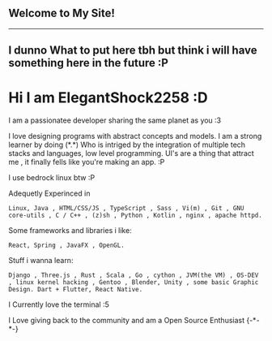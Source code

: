 ## Welcome to My Site!

---
I dunno What to put here tbh but think i will have something here in the future :P
---

# Hi I am ElegantShock2258 :D

I am a passionatee developer sharing the same planet as you :3

I love designing programs with abstract concepts and models. I am a strong learner by doing (\*.\*)
Who is intriged by the integration of multiple tech stacks and languages, low level programming.
UI's are a thing that attract me , it finally fells like you're making an app. :P


I use bedrock linux btw :P


Adequetly Experinced in 

    Linux, Java , HTML/CSS/JS , TypeScript , Sass , Vi(m) , Git , GNU core-utils , C / C++ , (z)sh , Python , Kotlin , nginx , apache httpd.

Some frameworks and libraries i like:

    React, Spring , JavaFX , OpenGL.

Stuff i wanna learn:
    
    Django , Three.js , Rust , Scala , Go , cython , JVM(the VM) , OS-DEV , linux kernel hacking , Gentoo , Blender, Unity , some basic Graphic Design. Dart + Flutter, React Native.

I Currently love the terminal :5 


I Love giving back to the community and am a Open Source Enthusiast    {-\*-\*-}
